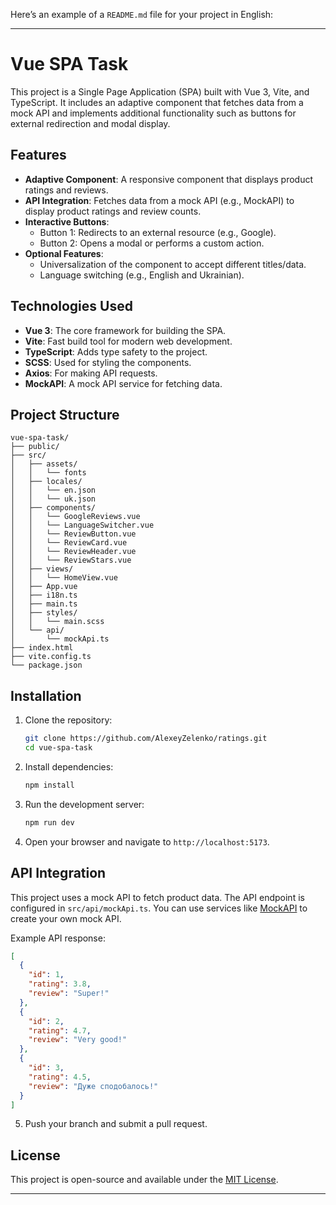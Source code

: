 Here’s an example of a `README.md` file for your project in English:

---

# Vue SPA Task

This project is a Single Page Application (SPA) built with Vue 3, Vite, and TypeScript. It includes an adaptive component that fetches data from a mock API and implements additional functionality such as buttons for external redirection and modal display.

## Features

- **Adaptive Component**: A responsive component that displays product ratings and reviews.
- **API Integration**: Fetches data from a mock API (e.g., MockAPI) to display product ratings and review counts.
- **Interactive Buttons**:
    - Button 1: Redirects to an external resource (e.g., Google).
    - Button 2: Opens a modal or performs a custom action.
- **Optional Features**:
    - Universalization of the component to accept different titles/data.
    - Language switching (e.g., English and Ukrainian).

## Technologies Used

- **Vue 3**: The core framework for building the SPA.
- **Vite**: Fast build tool for modern web development.
- **TypeScript**: Adds type safety to the project.
- **SCSS**: Used for styling the components.
- **Axios**: For making API requests.
- **MockAPI**: A mock API service for fetching data.

## Project Structure

```
vue-spa-task/
├── public/
├── src/
│   ├── assets/
│   │   └── fonts
│   ├── locales/
│   │   └── en.json
│   │   └── uk.json
│   ├── components/
│   │   └── GoogleReviews.vue
│   │   └── LanguageSwitcher.vue
│   │   └── ReviewButton.vue
│   │   └── ReviewCard.vue
│   │   └── ReviewHeader.vue
│   │   └── ReviewStars.vue
│   ├── views/
│   │   └── HomeView.vue
│   ├── App.vue
│   ├── i18n.ts
│   ├── main.ts
│   ├── styles/
│   │   └── main.scss
│   └── api/
│       └── mockApi.ts
├── index.html
├── vite.config.ts
└── package.json
```

## Installation

1. Clone the repository:
   ```bash
   git clone https://github.com/AlexeyZelenko/ratings.git
   cd vue-spa-task
   ```

2. Install dependencies:
   ```bash
   npm install
   ```

3. Run the development server:
   ```bash
   npm run dev
   ```

4. Open your browser and navigate to `http://localhost:5173`.

## API Integration

This project uses a mock API to fetch product data. The API endpoint is configured in `src/api/mockApi.ts`. You can use services like [MockAPI](https://mockapi.io/) to create your own mock API.

Example API response:
```json
[
  {
    "id": 1,
    "rating": 3.8,
    "review": "Super!"
  },
  {
    "id": 2,
    "rating": 4.7,
    "review": "Very good!"
  },
  {
    "id": 3,
    "rating": 4.5,
    "review": "Дуже сподобалось!"
  }
]
```

5. Push your branch and submit a pull request.

## License

This project is open-source and available under the [MIT License](LICENSE).

---
